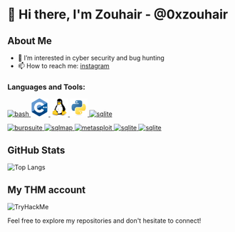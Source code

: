# 👋 Hi there, I'm Zouhair - @0xzouhair

## About Me

- 👾 I’m interested in cyber security and bug hunting
- 📫 How to reach me: [instagram](https://www.instagram.com/zouhair_bitar/) 

<h3 align="left">Languages and Tools:</h3>

<p align="left">
  <a href="https://upload.wikimedia.org/wikipedia/commons/4/4b/Bash_Logo_Colored.svg" target="_blank" rel="noreferrer">
    <img src="https://www.vectorlogo.zone/logos/gnu_bash/gnu_bash-icon.svg" alt="bash" width="40" height="40"/>
  </a>
  <a href="https://www.w3schools.com/cpp/" target="_blank" rel="noreferrer">
    <img src="https://raw.githubusercontent.com/devicons/devicon/master/icons/cplusplus/cplusplus-original.svg" alt="cplusplus" width="40" height="40"/>
  </a>
  <a href="https://www.linux.org/" target="_blank" rel="noreferrer">
    <img src="https://raw.githubusercontent.com/devicons/devicon/master/icons/linux/linux-original.svg" alt="linux" width="40" height="40"/>
  </a>
  <a href="https://www.python.org" target="_blank" rel="noreferrer">
    <img src="https://raw.githubusercontent.com/devicons/devicon/master/icons/python/python-original.svg" alt="python" width="40" height="40"/>
  </a>
  <a href="https://www.sqlite.org/" target="_blank" rel="noreferrer">
    <img src="https://www.vectorlogo.zone/logos/sqlite/sqlite-icon.svg" alt="sqlite" width="40" height="40"/>
  </a>
</p>

<p align="left">
  <a href="https://portswigger.net/burp" target="_blank" rel="noreferrer">
    <img src="https://www.kali.org/tools/burpsuite/images/burpsuite-logo.svg" alt="burpsuite" width="40" height="40"/>
  </a>
  <a href="https://sqlmap.org/" target="_blank" rel="noreferrer">
    <img src="https://www.kali.org/tools/sqlmap/images/sqlmap-logo.svg" alt="sqlmap" width="40" height="40"/>
  </a>
  <a href="https://www.metasploit.com/" target="_blank" rel="noreferrer">
    <img src="https://www.kali.org/tools/metasploit-framework/images/metasploit-framework-logo.svg" alt="metasploit" width="40" height="40"/>
  </a>
  <a href="https://www.wireshark.org/" target="_blank" rel="noreferrer">
    <img src="https://www.kali.org/tools/wireshark/images/wireshark-logo.svg" alt="sqlite" width="40" height="40"/>
  </a>
  <a href="https://nmap.org/" target="_blank" rel="noreferrer">
    <img src="https://www.kali.org/tools/nmap/images/nmap-logo.svg" alt="sqlite" width="40" height="40"/>
  </a>
</p>


## GitHub Stats

![Top Langs](https://github-readme-stats.vercel.app/api/top-langs/?username=0xzouhair&layout=compact&hide_border=true&theme=radical)

## My THM account

<img src="https://tryhackme-badges.s3.amazonaws.com/zouhaircarter.png" alt="TryHackMe">

Feel free to explore my repositories and don't hesitate to connect!

